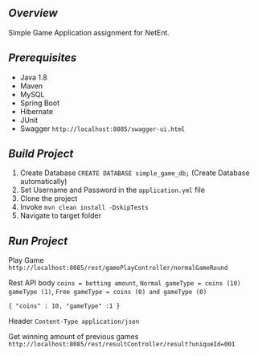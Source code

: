## *Overview*
Simple Game Application assignment for NetEnt.

## *Prerequisites*
* Java 1.8
* Maven
* MySQL
* Spring Boot
* Hibernate
* JUnit
* Swagger ```http://localhost:8085/swagger-ui.html```

## *Build Project*
1. Create Database ```CREATE DATABASE simple_game_db;``` (Create Database automatically) 
2. Set Username and Password in the ```application.yml``` file
3. Clone the project
4. Invoke ```mvn clean install -DskipTests```
5. Navigate to target folder

## *Run Project*

Play Game ```http://localhost:8085/rest/gamePlayController/normalGameRound```

Rest API body
`coins = betting amount`,
`Normal gameType = coins (10) gameType (1)`,
`Free gameType = coins (0) and gameType (0)`

`{
   	"coins" : 10,
        "gameType" :1
   }`

Header
`Content-Type application/json`

Get winning amount of previous games
`http://localhost:8085/rest/resultController/result?uniqueId=001`
